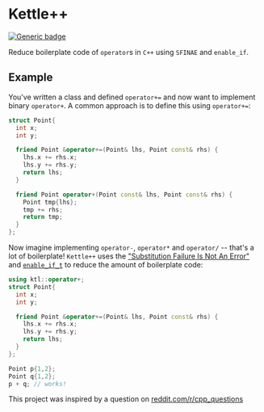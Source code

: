 # Kettle++

[![Generic badge](https://img.shields.io/github/workflow/status/ludkinm/kettle-cpp/CMake)]()

Reduce boilerplate code of `operator`s in `C++` using `SFINAE` and `enable_if`.

## Example
You've written a class and defined `operator+=` and now want to implement binary `operator+`. A common approach is to define this using `operator+=`:

```c++ 
struct Point{
  int x;
  int y;

  friend Point &operator+=(Point& lhs, Point const& rhs) {
    lhs.x += rhs.x;
    lhs.y += rhs.y;
    return lhs;
  }

  friend Point operator+(Point const& lhs, Point const& rhs) {
    Point tmp{lhs};
    tmp += rhs;
    return tmp;
  }  
};
```

Now imagine implementing `operator-`, `operator*` and `operator/` -- that's a lot of boilerplate!
`Kettle++` uses the ["Substitution Failure Is Not An Error"](https://en.cppreference.com/w/cpp/language/sfinae) and [`enable_if_t`](https://en.cppreference.com/w/cpp/types/enable_if) to reduce the amount of boilerplate code:
```c++ 
using ktl::operator+;
struct Point{
  int x;
  int y;

  friend Point &operator+=(Point& lhs, Point const& rhs) {
    lhs.x += rhs.x;
    lhs.y += rhs.y;
    return lhs;
  }
};

Point p{1,2};
Point q{1,2};
p + q; // works!
```



This project was inspired by a question on [reddit.com/r/cpp_questions](https://www.reddit.com/r/cpp_questions/comments/jz5nnd/is_it_a_bad_idea_to_give_my_classes_a_crtp_base/?utm_source=share&utm_medium=web2x&context=3)
